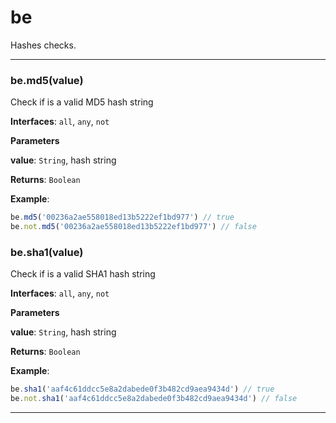 # be

Hashes checks.



* * *

### be.md5(value) 

Check if is a valid MD5 hash string**Interfaces**: `all`, `any`, `not`

**Parameters**

**value**: `String`, hash string

**Returns**: `Boolean`

**Example**:
```js
be.md5('00236a2ae558018ed13b5222ef1bd977') // truebe.not.md5('00236a2ae558018ed13b5222ef1bd977') // false
```


### be.sha1(value) 

Check if is a valid SHA1 hash string**Interfaces**: `all`, `any`, `not`

**Parameters**

**value**: `String`, hash string

**Returns**: `Boolean`

**Example**:
```js
be.sha1('aaf4c61ddcc5e8a2dabede0f3b482cd9aea9434d') // truebe.not.sha1('aaf4c61ddcc5e8a2dabede0f3b482cd9aea9434d') // false
```



* * *










